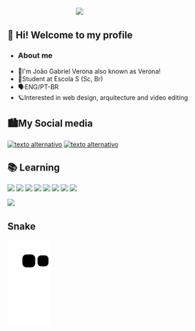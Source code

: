 <img align="right" width="350px" style="margin-top:-20px" src="https://i.imgur.com/XlYgIRM.png">

## 👋 Hi! Welcome to my profile
 
- ### About me
- 🥱I'm João Gabriel Verona also known as Verona!
- 🔭Student at Escola S (Sc, Br)
- 🗣️ENG/PT-BR
- 🪐Interested in web design, arquitecture and video editing

## 🏙️My Social media
[![texto alternativo](https://i.imgur.com/u9VnLwi.png)](http://www.twitter.com/JaoVerona) [![texto alternativo](https://i.imgur.com/aGq8LyZ.png)](http://instagram.com/JaoVerona/) 

## 📚 Learning 
<img src="https://cdn.jsdelivr.net/gh/devicons/devicon/icons/premierepro/premierepro-original.svg" width=50 /> <img src="https://upload.wikimedia.org/wikipedia/commons/2/20/Photoshop_CC_icon.png" width=51 /> <img src="https://cdn.jsdelivr.net/gh/devicons/devicon/icons/aftereffects/aftereffects-original.svg" width=50 />   <img src="https://cdn.jsdelivr.net/gh/devicons/devicon/icons/canva/canva-original.svg" width=50 />   <img src="https://cdn.jsdelivr.net/gh/devicons/devicon/icons/java/java-plain.svg" width=50 /> <img src="https://cdn.jsdelivr.net/gh/devicons/devicon/icons/git/git-original.svg" width=50/> <img src="https://cdn.icon-icons.com/icons2/2429/PNG/512/github_logo_icon_147285.png" width=50 /> <img src="https://cdn.jsdelivr.net/gh/devicons/devicon/icons/figma/figma-original.svg" width=50/>

<img height="154em" src="https://github-readme-stats-eight-theta.vercel.app/api?username=1Verona&show_icons=true&theme=algolia&include_all_commits=true&count_private=true"/> 

## Snake
![snake gif](https://github.com/1Verona/1Verona/blob/output/github-contribution-grid-snake.svg)
